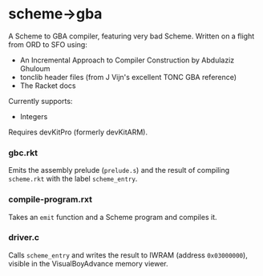 # scheme->gba

A Scheme to GBA compiler, featuring very bad Scheme. Written on a flight from ORD to SFO using:
* An Incremental Approach to Compiler Construction by Abdulaziz Ghuloum
* tonclib header files (from J Vijn's excellent TONC GBA reference)
* The Racket docs

Currently supports:
* Integers

Requires devKitPro (formerly devKitARM).

### gbc.rkt

Emits the assembly prelude (`prelude.s`) and the result of compiling `scheme.rkt` with the label `scheme_entry`.

### compile-program.rxt

Takes an `emit` function and a Scheme program and compiles it.

### driver.c

Calls `scheme_entry` and writes the result to IWRAM (address `0x03000000`), visible in the VisualBoyAdvance memory viewer.